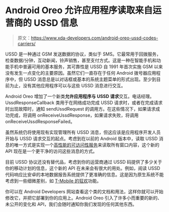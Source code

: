 # Android Oreo 允许应用程序读取来自运营商的 USSD 信息

> 原文：<https://www.xda-developers.com/android-oreo-ussd-codes-carriers/>

USSD 是一种通过 GSM 发送数据的协议，类似于 SMS。它最常用于回拨服务，检查数据/分钟，互动新闻，铃声销售，甚至支付方式。这是一种在智能手机和功能手机中普遍可用的基本服务，其可靠性是 USSD 自 1991 年首次实施 GSM 以来没有发生一点变化的主要原因。虽然它们一直存在于任何 Android 拨号器应用程序中，但 USSD 消息总是以对话框或基本的系统主题菜单的形式出现。至少到目前为止，没有其他应用程序可以与这些 USSD 消息进行交互。

Android Oreo 增加了一个新类**允许应用程序与 USSD 请求**交互。电话经理。UssdResponseCallback 类用于在网络成功完成 USSD 请求时，或者在完成请求时出现故障时，通知 sendUssdRequest 的调用方。在这些情况下，如果请求成功完成，将调用 onReceiveUssdResponse，如果请求失败，将调用 onReceiveUssdResponseFailed。

虽然系统仍将使用现有实现管理所有 USSD 消息，但这应该是应用程序开发人员开始与 USSD 请求交互的起点。考虑到在以前的 Android 版本中，读取 USSD 消息的唯一方式是实现一个[高性能的可访问性服务](https://www.xda-developers.com/working-as-intended-an-exploration-into-androids-accessibility-lag/)来读取所有窗口内容，这个新的 API 现在是一个更干净的访问这些消息的方式。

目前 USSD 协议还没有替代品，考虑到你的运营商通过 USSD 码提供了多少关于你的移动计划的信息，这个新的 API 在未来会有很大的用处。例如，阅读 USSD 代码响应比安卓的本地数据报告系统提供了更准确的信息。这是因为原生系统不能考虑到一些细微差别，如 [T-Mobile 的狂欢](https://support.t-mobile.com/docs/DOC-4041)功能。

你可以在 Android Developers 网站查看这个类的文档和用法，这样你就可以开始修改它，并把它部署到你的应用上。Android Oreo 引入了许多小而重要的新的、未公开的变化和 API，我们会随时通知你我们发现的任何其他东西。